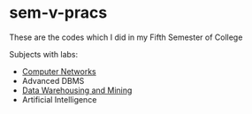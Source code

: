 # sem-v-pracs
These are the codes which I did in my Fifth Semester of College

Subjects with labs:
- [Computer Networks](./CN/ReadMe.md)
- Advanced DBMS
- [Data Warehousing and Mining](./DWM/ReadMe.md)
- Artificial Intelligence
